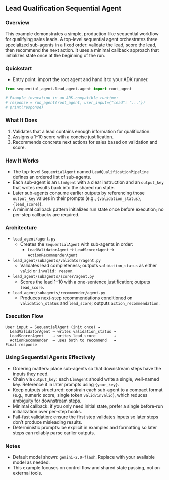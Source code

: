 ## Lead Qualification Sequential Agent

### Overview

This example demonstrates a simple, production-like sequential workflow for qualifying sales leads. A top-level sequential agent orchestrates three specialized sub-agents in a fixed order: validate the lead, score the lead, then recommend the next action. It uses a minimal callback approach that initializes state once at the beginning of the run.

### Quickstart

- Entry point: import the root agent and hand it to your ADK runner.

```python
from sequential_agent.lead_agent.agent import root_agent

# Example invocation in an ADK-compatible runtime:
# response = run_agent(root_agent, user_input={"lead": "..."})
# print(response)
```

### What It Does

1. Validates that a lead contains enough information for qualification.
2. Assigns a 1–10 score with a concise justification.
3. Recommends concrete next actions for sales based on validation and score.

### How It Works

- The top-level `SequentialAgent` named `LeadQualificationPipeline` defines an ordered list of sub-agents.
- Each sub-agent is an `LlmAgent` with a clear instruction and an `output_key` that writes results back into the shared run state.
- Later sub-agents consume earlier outputs by referencing those `output_key` values in their prompts (e.g., `{validation_status}`, `{lead_score}`).
- A minimal callback pattern initializes run state once before execution; no per-step callbacks are required.

### Architecture

- `lead_agent/agent.py`
  - Creates the `SequentialAgent` with sub-agents in order:
    - `LeadValidatorAgent` → `LeadScorerAgent` → `ActionRecommenderAgent`
- `lead_agent/subagents/validator/agent.py`
  - Validates lead completeness; outputs `validation_status` as either `valid` or `invalid: reason`.
- `lead_agent/subagents/scorer/agent.py`
  - Scores the lead 1–10 with a one-sentence justification; outputs `lead_score`.
- `lead_agent/subagents/recommender/agent.py`
  - Produces next-step recommendations conditioned on `validation_status` and `lead_score`; outputs `action_recommendation`.

### Execution Flow

```
User input → SequentialAgent (init once) →
  LeadValidatorAgent → writes validation_status →
  LeadScorerAgent    → writes lead_score        →
  ActionRecommender  → uses both to recommend   →
Final response
```

### Using Sequential Agents Effectively

- Ordering matters: place sub-agents so that downstream steps have the inputs they need.
- Chain via `output_key`: each `LlmAgent` should write a single, well-named key. Reference it in later prompts using `{your_key}`.
- Keep outputs structured: constrain each sub-agent to a compact format (e.g., numeric score, single token `valid/invalid`), which reduces ambiguity for downstream steps.
- Minimal callback: if you only need initial state, prefer a single before-run initialization over per-step hooks.
- Fail-fast validation: ensure the first step validates inputs so later steps don’t produce misleading results.
- Deterministic prompts: be explicit in examples and formatting so later steps can reliably parse earlier outputs.

### Notes

- Default model shown: `gemini-2.0-flash`. Replace with your available model as needed.
- This example focuses on control flow and shared state passing, not on external tools.


